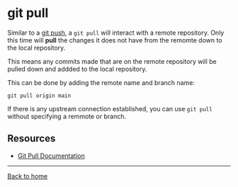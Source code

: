 # git pull

Similar to a [git push](./Push.md), a `git pull` will interact with a remote repository. Only this time will **pull** the changes it does not have from the remomte down to the local repository. 

This means any commits made that are on the remote repository will be pulled down and addded to the local repository. 

This can be done by adding the remote name and branch name:
```
git pull origin main
```

If there is any upstream connection established, you can use `git pull` without specifying a remmote or branch.

## Resources

- [Git Pull Documentation](https://git-scm.com/docs/git-pull)

---

[Back to home](../README.md)
